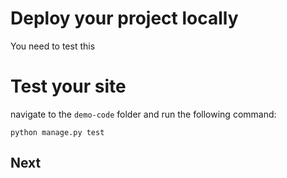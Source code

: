 # Deploy your project locally

You need to test this

# Test your site

navigate to the `demo-code` folder and run the following command:

```shell
python manage.py test
```

## Next